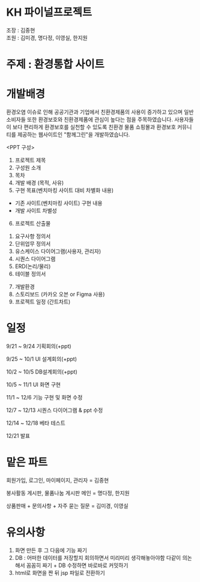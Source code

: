 
# KH 파이널프로젝트     
     
조장 : 김중현    
조원 : 김미경, 명다정, 이영실, 한지원

#

# 주제 : 환경통합 사이트      
# 개발배경 
환경오염 이슈로 인해 공공기관과 기업에서 친환경제품의 사용이 증가하고 있으며 일반 소비자들 또한 환경보호와 친환경제품에 관심이 높다는 점을 주목하였습니다.
사용자들이 보다 편리하게 환경보호를 실천할 수 있도록 친환경 물품 쇼핑몰과 환경보호 커뮤니티를 제공하는 웹사이트인 "함께그린"을 개발하였습니다.


<PPT 구성>
1. 프로젝트 제목
2. 구성원 소개
3. 목차
4. 개발 배경 (목적, 사유)
5. 구현 목표(벤치마킹 사이트 대비 차별화 내용)
- 기존 사이트(벤치마킹 사이트) 구현 내용
- 개발 사이트 차별성

6. 프로젝트 산출물
  1) 요구사항 정의서
  2) 단위업무 정의서
  3) 유스케이스 다이어그램(사용자, 관리자)
  4) 시퀀스 다이어그램
  5) ERD(논리/물리)
  6) 테이블 정의서
 7. 개발환경
 8. 스토리보드 (카카오 오븐 or Figma 사용)
 9. 프로젝트 일정 (간트차트)
 
 
#

# 일정
9/21 ~ 9/24 기획회의(+ppt)

9/25 ~ 10/1 UI 설계회의(+ppt)

10/2 ~ 10/5 DB설계회의(+ppt)

10/5 ~ 11/1 UI 화면 구현

11/1 ~ 12/6 기능 구현 및 화면 수정

12/7 ~ 12/13 시퀀스 다이어그램 & ppt 수정

12/14 ~ 12/18 베타 테스트

12/21 발표

#

# 맡은 파트
회원가입, 로그인, 마이페이지, 관리자 = 김중현

봉사활동 게시판, 물품나눔 게시판  메인 = 명다정, 한지원

상품판매 + 문의사항 + 자주 묻는 질문 =  김미경, 이영실

#

# 유의사항
1. 화면 만든 후 그 다음에 기능 짜기
2. DB : 어떠한 데이터를 저장할지 회의하면서 미리미리 생각해놓아야함
        다같이 의논해서 꼼꼼히 짜기
        + DB 수정하면 바로바로 커밋하기
3. html로 화면을 짠 뒤 jsp 파일로 전환하기

 
